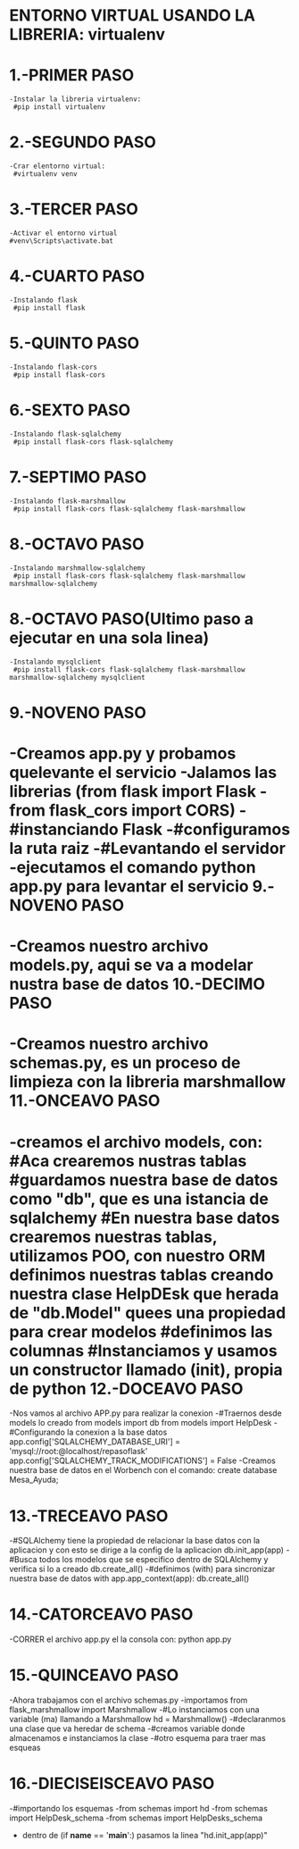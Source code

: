 ENTORNO VIRTUAL USANDO LA LIBRERIA:  virtualenv
==================================
1.-PRIMER PASO
   ===========
    -Instalar la libreria virtualenv:
     #pip install virtualenv
2.-SEGUNDO PASO
   ============     
    -Crar elentorno virtual:
     #virtualenv venv
3.-TERCER PASO
   ===========
    -Activar el entorno virtual
    #venv\Scripts\activate.bat
4.-CUARTO PASO
   ===========
    -Instalando flask
     #pip install flask
5.-QUINTO PASO
   ===========
    -Instalando flask-cors
     #pip install flask-cors
6.-SEXTO PASO
   ===========
    -Instalando flask-sqlalchemy
     #pip install flask-cors flask-sqlalchemy
7.-SEPTIMO PASO
   ===========
    -Instalando flask-marshmallow
     #pip install flask-cors flask-sqlalchemy flask-marshmallow
8.-OCTAVO PASO
   ===========
    -Instalando marshmallow-sqlalchemy
     #pip install flask-cors flask-sqlalchemy flask-marshmallow marshmallow-sqlalchemy
8.-OCTAVO PASO(Ultimo paso a ejecutar en una sola linea)
   ============
    -Instalando mysqlclient
     #pip install flask-cors flask-sqlalchemy flask-marshmallow marshmallow-sqlalchemy mysqlclient
9.-NOVENO PASO
   ===========
   -Creamos app.py y probamos quelevante el servicio
   -Jalamos las librerias (from flask import Flask - from flask_cors import CORS)
   -#instanciando Flask
   -#configuramos la ruta raiz
   -#Levantando el servidor
   -ejecutamos el comando python app.py para levantar el servicio
9.-NOVENO PASO
   ===========
   -Creamos nuestro archivo models.py, aqui se va a modelar nustra base de datos
10.-DECIMO PASO
   ===========
   -Creamos nuestro archivo schemas.py, es un proceso de limpieza con la libreria marshmallow
11.-ONCEAVO PASO
   ===========
   -creamos el archivo models, con:
    #Aca crearemos nustras tablas
    #guardamos nuestra base de datos como "db", que es una istancia de sqlalchemy
    #En nuestra base datos crearemos nuestras tablas, utilizamos POO, con nuestro ORM definimos nuestras tablas creando nuestra clase HelpDEsk que herada de "db.Model" quees una propiedad para crear modelos
    #definimos las columnas
    #Instanciamos y usamos un constructor llamado (__init__), propia de python
12.-DOCEAVO PASO
   ===============
   -Nos vamos al archivo APP.py para realizar la conexion
   -#Traernos desde models lo creado
      from models import db
      from models import HelpDesk
   -#Configurando la conexion a la base datos
      app.config['SQLALCHEMY_DATABASE_URI'] = 'mysql://root:@localhost/repasoflask'
      app.config['SQLALCHEMY_TRACK_MODIFICATIONS'] = False
   -Creamos nuestra base de datos en el Worbench con el comando: create database Mesa_Ayuda;

13.-TRECEAVO PASO
   ===============
   -#SQLAlchemy tiene la propiedad de relacionar la base datos con la aplicacion y con esto   se dirige a la config de la aplicacion
    db.init_app(app)
   -#Busca todos los modelos que se especifico dentro de SQLAlchemy y verifica si lo a creado
    db.create_all()
   -#definimos (with) para sincronizar nuestra base de datos
    with app.app_context(app):
      db.create_all()

14.-CATORCEAVO PASO
   ================
   -CORRER el archivo app.py el la consola con: python app.py

15.-QUINCEAVO PASO
   ================
   -Ahora trabajamos con el archivo schemas.py
   -importamos from flask_marshmallow import Marshmallow
   -#Lo instanciamos con una variable (ma) llamando a Marshmallow
    hd = Marshmallow()
   -#declaranmos una clase que va heredar de schema
   -#creamos variable donde almacenamos e instanciamos la clase
   -#otro esquema para traer mas esqueas

16.-DIECISEISCEAVO PASO
   ================
   -#importando los esquemas
   -from schemas import hd
   -from schemas import HelpDesk_schema
   -from schemas import HelpDesks_schema
   - dentro de (if __name__ == '__main__':) pasamos la linea "hd.init_app(app)"
   